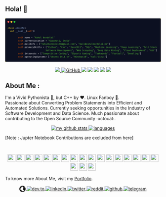 ## Hola! 👋 <br>

![Ok](./About-Me.png)

<p align="center">
    <a href="https://rahulbordoloi.me">
        <img src = "https://img.shields.io/static/v1?label=Profile+views&message=158&color=brightgreen">
        <img alt="GitHub" src="https://img.shields.io/badge/dynamic/json?logo=github&label=GitHub+Followers&labelColor=282c34&color=181717&query=%24.data.totalSubs&url=https%3A%2F%2Fapi.spencerwoo.com%2Fsubstats%2F%3Fsource%3Dgithub%26queryKey%3Drahulbordoloi&longCache=true">
    </a>
    <img src="https://media.giphy.com/media/WUlplcMpOCEmTGBtBW/giphy.gif" width="30">
    <!--<img src="https://img.shields.io/stackexchange/stackoverflow/r/13598602?style=flat-square">-->
    <img src="https://img.shields.io/badge/Open%20Source-8-orange?style=flat-square">
    <img src="https://img.shields.io/badge/Full%20Stack-5-orange?style=flat-square">
    <img src="https://img.shields.io/badge/NPM%20Packages-2-red?style=flat-square">
    <img src="https://img.shields.io/badge/PyPi%20Packages-4-lightgrey?style=flat-square">
    
<p>

## About Me :

I'm a Vivid Pythonista :snake:, but C++ by :heart:. Linux Fanboy :penguin:. <br>
Passionate about Converting Problem Statements into Efficient and Automated Solutions. 
Currently seeking opportunities in the Industry of Software Development and Data Science. Much passionate about contributing to the Open Source Community :octocat:.
<br>

<!--[Linkedin](https://linkedin.com/in/rahulbordoloi) <br>
[Blog](https://dev.to/rahulbordoloi) <br>
[Twitter](https://twitter.com/DevR07) <br>-->

<!--
**rahulbordoloi/rahulbordoloi** is a ✨ _special_ ✨ repository because its `README.md` (this file) appears on your GitHub profile.

Here are some ideas to get you started:

- 🔭 I’m currently working on ...
- 🌱 I’m currently learning ...
- 👯 I’m looking to collaborate on ...
- 🤔 I’m looking for help with ...
- 💬 Ask me about ...
- 📫 How to reach me: ...
- 😄 Pronouns: ...
- ⚡ Fun fact: ...
-->

<a align="center" href="https://rahulbordoloi.me">
<p align="center">
<img src="https://github-readme-stats.rahulbordoloi.vercel.app/api?username=rahulbordoloi&show_icons=true&theme=tokyonight&count_private=true" alt="my github stats" width="420"/>&nbsp;<img src="https://github-readme-stats.vercel.app/api/top-langs/?username=rahulbordoloi&langs_count=4&layout=compact&theme=tokyonight&count_private=true&hide=Jupyter%20Notebook,HTML" alt="languages" height="165">
</p>
</a>

<!--[![Top Langs](https://github-readme-stats.vercel.app/api/top-langs/?username=rahulbordoloi&hide=Jupyter%20Notebook)](https://github.com/rahulbordoloi/github-readme-stats) <br>-->

[Note : Jupter Notebook Contributions are excluded from here]

</br>

<p align="center">

<img src="https://github.com/jalbertsr/logo-badge-images/blob/master/img/rsz_python.png?raw=trueg" width="25px" height="25px"/>
<img src="https://github.com/isocpp/logos/blob/master/cpp_logo.svg" width="25px" height="25px"/>
<img src="https://raw.githubusercontent.com/jmnote/z-icons/master/svg/c.svg" width="25px" height="25px"/>
<img src="https://raw.githubusercontent.com/jmnote/z-icons/master/svg/java.svg" width="25px" height="25px"/>
<img src="https://seeklogo.com/images/U/ubuntu-logo-8FDEC6A07B-seeklogo.com.png" width="25px" height="25px"/>

<img src="https://www.vectorlogo.zone/logos/tensorflow/tensorflow-icon.svg" width="25px" height="25px"/>
<img src="https://www.vectorlogo.zone/logos/pytorch/pytorch-icon.svg" width="25px" height="25px"/>
<img src="https://upload.wikimedia.org/wikipedia/commons/thumb/a/ae/Keras_logo.svg/512px-Keras_logo.svg.png" width="25px" height="25px"/>
<img src="https://cdn.jsdelivr.net/npm/simple-icons@3.0.1/icons/mysql.svg" width="25px" height="25px"/>
<img src="https://cdn.jsdelivr.net/npm/simple-icons@3.0.1/icons/flask.svg" width="25px" height="25px"/>
<img src="https://cdn.worldvectorlogo.com/logos/amazon-web-services-2.svg" width="25px" height="25px"/>
<img src="https://cdn.worldvectorlogo.com/logos/azure-1.svg" width="25px" height="25px"/>
<img src="https://cdn.worldvectorlogo.com/logos/heroku.svg" width="25px" height="25px"/>
<img src="https://www.vectorlogo.zone/logos/netlify/netlify-icon.svg" width="25px" height="25px"/>

<img src="https://cdn.worldvectorlogo.com/logos/html5.svg" width="25px" height="25px"/>
<img src="https://cdn.worldvectorlogo.com/logos/css3.svg" width="25px" height="25px"/>
<img src="https://raw.githubusercontent.com/jmnote/z-icons/master/svg/javascript.svg" width="25px" height="25px"/>
<!-- <img src="https://cdn.worldvectorlogo.com/logos/react.svg" width="25px" height="25px"/> -->
<!-- <img src="https://cdn.worldvectorlogo.com/logos/nodejs-1.svg" width="25px" height="25px"/> -->
<img src="https://cdn.worldvectorlogo.com/logos/mongodb-icon-1.svg" width="25px" height="25px"/>

<img src="https://cdn.worldvectorlogo.com/logos/git-icon.svg" width="25px" height="25px"/>
<!-- <img src="https://cdn.worldvectorlogo.com/logos/github-icon-1.svg" width="25px" height="25px"/>
<img src="https://cdn.worldvectorlogo.com/logos/gitlab.svg" width="25px" height="25px"/>
<img src="https://upload.wikimedia.org/wikipedia/commons/thumb/a/a1/PyCharm_Logo.svg/512px-PyCharm_Logo.svg.png" width="25px" height="25px"/>
<img src="https://cdn.worldvectorlogo.com/logos/visual-studio-code-1.svg" width="25px" height="25px"/>
<img src="https://cdn.worldvectorlogo.com/logos/sublime-text.svg" width="25px" height="25px"/>
<img src="https://upload.wikimedia.org/wikipedia/commons/thumb/3/38/Jupyter_logo.svg/800px-Jupyter_logo.svg.png" width="25px" height="25px"/>  -->
<img src="https://cdn.jsdelivr.net/npm/simple-icons@3.0.1/icons/pypi.svg" width="25px" height="25px"/>
<!-- <img src="https://cdn.jsdelivr.net/npm/simple-icons@3.0.1/icons/npm.svg" width="25px" height="25px"/> -->

</p>

To know more About Me, visit my [Portfolio](https://rahulbordoloi.me). <br>

<p align="center">

<a href="https://rahulbordoloi.me" target="blank">
<img align="center" src="https://raw.githubusercontent.com/iconic/open-iconic/master/svg/globe.svg" alt="rahulbordoloi" height="20" width="20" />
</a>

<a href="https://dev.to/rahulbordoloi" target="blank">
<img align="center" src="https://cdn.jsdelivr.net/npm/simple-icons@3.0.1/icons/dev-dot-to.svg" alt="dev.to" height="20" width="20" />
</a>

<a href="https://linkedin.com/in/rahulbordoloi" target="blank">
<img align="center" src="https://cdn.jsdelivr.net/npm/simple-icons@3.0.1/icons/linkedin.svg" alt="linkedin" height="20" width="20" />
</a>

<a href="https://twitter.com/DevR07" target="blank">
<img align="center" src="https://cdn.jsdelivr.net/npm/simple-icons@3.0.1/icons/twitter.svg" alt="twitter" height="20" width="20" />
</a>

<a href="https://www.reddit.com/user/rahulbordoloi" target="blank">
<img align="center" src="https://cdn.jsdelivr.net/npm/simple-icons@3.0.1/icons/reddit.svg" alt="reddit" height="20" width="20" />
</a>
<a href="https://github.com/rahulbordoloi" target="blank">
<img align="center" src="https://cdn.jsdelivr.net/npm/simple-icons@3.0.1/icons/github.svg" alt="github" height="20" width="20" />
</a>
<!--<a href="https://gitlab.com/rahulbordoloi" target="blank">
<img align="center" src="https://cdn.jsdelivr.net/npm/simple-icons@3.0.1/icons/gitlab.svg" alt="gitlab" height="20" width="20" />
</a>-->
<a href="https://t.me/rahulbordoloi" target="blank">
<img align="center" src="https://cdn.jsdelivr.net/npm/simple-icons@3.0.1/icons/telegram.svg" alt="telegram" height="20" width="20" />
</a>

</p>
